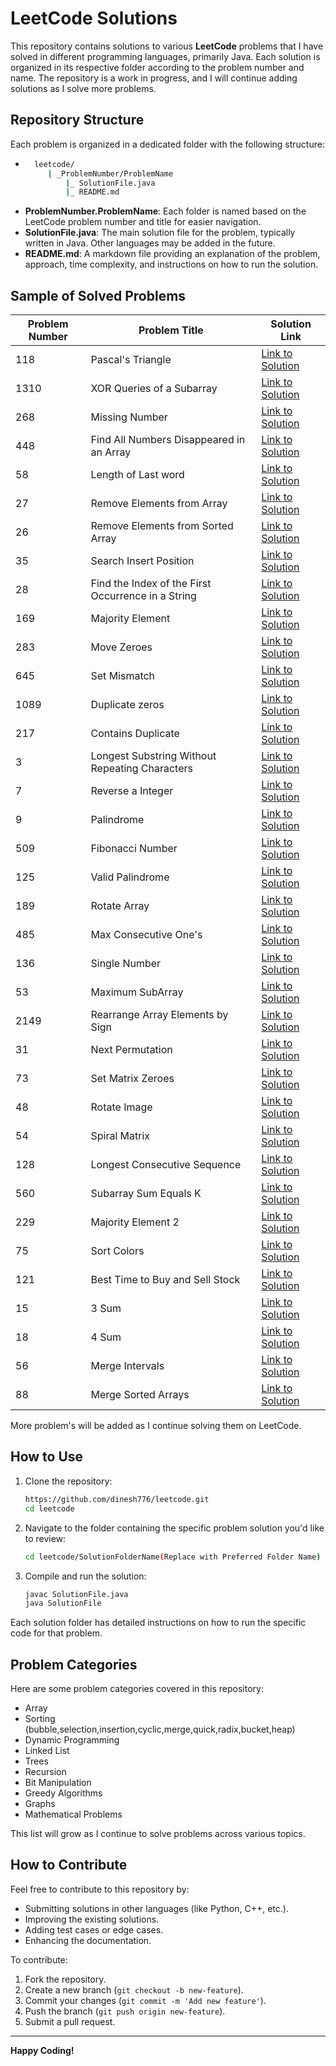 # LeetCode Solutions

This repository contains solutions to various **LeetCode** problems that I have solved in different programming languages, primarily Java. Each solution is organized in its respective folder according to the problem number and name. The repository is a work in progress, and I will continue adding solutions as I solve more problems.

## Repository Structure

Each problem is organized in a dedicated folder with the following structure:

- ```bash
    leetcode/
       | _ProblemNumber/ProblemName
           |_ SolutionFile.java
           |_ README.md


- **ProblemNumber.ProblemName**: Each folder is named based on the LeetCode problem number and title for easier navigation.
- **SolutionFile.java**: The main solution file for the problem, typically written in Java. Other languages may be added in the future.
- **README.md**: A markdown file providing an explanation of the problem, approach, time complexity, and instructions on how to run the solution.

## Sample of Solved Problems

| Problem Number | Problem Title                                      | Solution Link                                                                                                   |
|----------------|----------------------------------------------------|-----------------------------------------------------------------------------------------------------------------|
| 118            | Pascal's Triangle                                  | [Link to Solution](https://github.com/dinesh776/leetcode/tree/main/_118/PascalsTriangle)                        |
| 1310           | XOR Queries of a Subarray                          | [Link to Solution](https://github.com/dinesh776/leetcode/tree/main/_1310/XORQueriesOfaSubarray)                 |
| 268            | Missing Number                                     | [Link to Solution](https://github.com/dinesh776/leetcode/tree/main/_268/MissingNumber)                          |
| 448            | Find All Numbers Disappeared in an Array           | [Link to Solution](https://github.com/dinesh776/leetcode/tree/main/_448/FindAllNumbersDisappearedinanArray)     |
| 58             | Length of Last word                                | [Link to Solution](https://github.com/dinesh776/leetcode/tree/main/_58/LengthofLastWord)                        |
| 27             | Remove Elements from Array                         | [Link to Solution](https://github.com/dinesh776/leetcode/tree/main/_27RemoveElement)                            |
| 26             | Remove Elements from Sorted Array                  | [Link to Solution](https://github.com/dinesh776/leetcode/tree/main/_26RemoveDuplicatesFromSortedArray)          |
| 35             | Search Insert Position                             | [Link to Solution](https://github.com/dinesh776/leetcode/tree/main/_35SearchInsertPosition)                     |
| 28             | Find the Index of the First Occurrence in a String | [Link to Solution](https://github.com/dinesh776/leetcode/tree/main/_28FindTheIndexOfTheFirstOccurrenceInAString) |
| 169            | Majority Element                                   | [Link to Solution](https://github.com/dinesh776/leetcode/tree/main/_169MajorityElement)                         |
| 283            | Move Zeroes                                        | [Link to Solution](https://github.com/dinesh776/leetcode/tree/main/_283MoveZeroes)                              |
| 645            | Set Mismatch                                       | [Link to Solution](https://github.com/dinesh776/leetcode/tree/main/_645SetMismatch)                             |
| 1089           | Duplicate zeros                                    | [Link to Solution](https://github.com/dinesh776/leetcode/tree/main/_1089DuplicateZeros)                         |
| 217            | Contains Duplicate                                 | [Link to Solution](https://github.com/dinesh776/leetcode/tree/main/_217ContainsDuplicate)                       |
| 3              | Longest Substring Without Repeating Characters     | [Link to Solution](https://github.com/dinesh776/leetcode/tree/main/_3LongestSubstringWithNoRepeatingCharacter)  |
| 7              | Reverse a Integer                                  | [Link to Solution](https://github.com/dinesh776/leetcode/tree/main/_7ReverseInteger)                            |
| 9              | Palindrome                                         | [Link to Solution](https://github.com/dinesh776/leetcode/tree/main/_9Palindrome)                                |
| 509            | Fibonacci Number                                   | [Link to Solution](https://github.com/dinesh776/leetcode/tree/main/_509FibonacciNumber)                         |
| 125            | Valid Palindrome                                   | [Link to Solution](https://github.com/dinesh776/leetcode/tree/main/_125ValidPalindrome)                         |
| 189            | Rotate Array                                       | [Link to Solution](https://github.com/dinesh776/leetcode/tree/main/_189RotateArray)                             |
| 485            | Max Consecutive One's                              | [Link to Solution](https://github.com/dinesh776/leetcode/tree/main/_485MaxConsecutiveOnes)                      |
| 136            | Single Number                                      | [Link to Solution](https://github.com/dinesh776/leetcode/tree/main/_136SingleNumber)                            |
| 53             | Maximum SubArray                                   | [Link to Solution](https://github.com/dinesh776/leetcode/tree/main/_53MaximumSubarray)                          |
| 2149           | Rearrange Array Elements by Sign                   | [Link to Solution](https://github.com/dinesh776/leetcode/tree/main/_2149RearrangeArrayElementsBysign)           |
| 31             | Next Permutation                                   | [Link to Solution](https://github.com/dinesh776/leetcode/tree/main/_31NextPermutation)                          |
| 73             | Set Matrix Zeroes                                  | [Link to Solution](https://github.com/dinesh776/leetcode/tree/main/_73SetMatrixZeroes)                          |
| 48             | Rotate Image                                       | [Link to Solution](https://github.com/dinesh776/leetcode/tree/main/_48RotateImage)                              |
| 54             | Spiral Matrix                                      | [Link to Solution](https://github.com/dinesh776/leetcode/tree/main/_54SpiralMatrix)                             |
| 128            | Longest Consecutive Sequence                       | [Link to Solution](https://github.com/dinesh776/leetcode/tree/main/_128LongestConsecutiveSequence)              |
| 560            | Subarray Sum Equals K                              | [Link to Solution](https://github.com/dinesh776/leetcode/tree/main/_560SubarraySumEqualsK)                      |
| 229            | Majority Element 2                                 | [Link to Solution](https://github.com/dinesh776/leetcode/tree/main/_229MajorityElement2)                        |
| 75             | Sort Colors                                        | [Link to Solution](https://github.com/dinesh776/leetcode/tree/main/_75SortColors)                               |
| 121            | Best Time to Buy and Sell Stock                    | [Link to Solution](https://github.com/dinesh776/leetcode/tree/main/_121BestTimeToBuyAndSellStock)               |
| 15             | 3 Sum                                              | [Link to Solution](https://github.com/dinesh776/leetcode/tree/main/_15ThreeSum)                                 |
| 18             | 4 Sum                                              | [Link to Solution](https://github.com/dinesh776/leetcode/tree/main/_18FourSum)                                  |
| 56             | Merge Intervals                                    | [Link to Solution](https://github.com/dinesh776/leetcode/tree/main/_56MergeIntervals)                           |
| 88             | Merge Sorted Arrays                                | [Link to Solution](https://github.com/dinesh776/leetcode/tree/main/_88MergeSortedArray)                         |



More problem's will be added as I continue solving them on LeetCode.

## How to Use 

1. Clone the repository:
   ```bash
   https://github.com/dinesh776/leetcode.git
   cd leetcode
2. Navigate to the folder containing the specific problem solution you'd like to review:
    ```bash
    cd leetcode/SolutionFolderName(Replace with Preferred Folder Name)
3. Compile and run the solution:
    ```bash
   javac SolutionFile.java
    java SolutionFile

Each solution folder has detailed instructions on how to run the specific code for that problem.

## Problem Categories

Here are some problem categories covered in this repository:

- Array
- Sorting (bubble,selection,insertion,cyclic,merge,quick,radix,bucket,heap)
- Dynamic Programming
- Linked List
- Trees
- Recursion
- Bit Manipulation
- Greedy Algorithms
- Graphs
- Mathematical Problems

This list will grow as I continue to solve problems across various topics.


## How to Contribute

Feel free to contribute to this repository by:

- Submitting solutions in other languages (like Python, C++, etc.).
- Improving the existing solutions.
- Adding test cases or edge cases.
- Enhancing the documentation.

To contribute:

1. Fork the repository.
2. Create a new branch (`git checkout -b new-feature`).
3. Commit your changes (`git commit -m 'Add new feature'`).
4. Push the branch (`git push origin new-feature`).
5. Submit a pull request.


---

**Happy Coding!**
